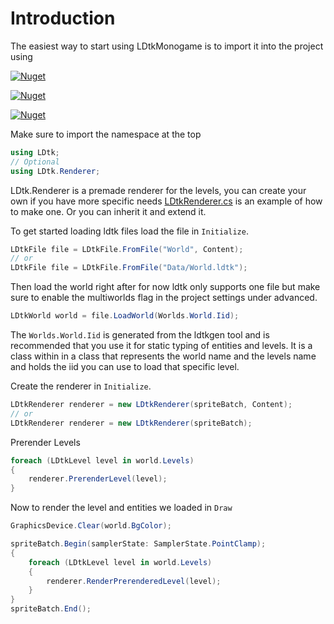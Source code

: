 # Introduction

The easiest way to start using LDtkMonogame is to import it into the project using

[![Nuget](https://img.shields.io/nuget/dt/LDtkMonogame?label=LDtkMonogame&logo=nuget&color=brightgreen)](https://www.nuget.org/packages/LDtkMonogame/)

[![Nuget](https://img.shields.io/nuget/dt/LDtkMonogame.ContentPipeline?label=ContentPipeline&logo=nuget&color=brightgreen)](https://www.nuget.org/packages/LDtkMonogame.ContentPipeline/)

[![Nuget](https://img.shields.io/nuget/dt/LDtkMonogame.Codegen?label=Codegen&logo=nuget&color=brightgreen)](https://www.nuget.org/packages/LDtkMonogame.Codegen/)

Make sure to import the namespace at the top
```cs
using LDtk;
// Optional
using LDtk.Renderer;
```

LDtk.Renderer is a premade renderer for the levels, you can create your own if you have more specific needs
[LDtkRenderer.cs](https://github.com/IrishBruse/LDtkMonogame/blob/main/LDtk/Renderer/LDtkRenderer.cs)
is an example of how to make one. Or you can inherit it and extend it.

To get started loading ldtk files load the file in `Initialize`.

```cs
LDtkFile file = LDtkFile.FromFile("World", Content);
// or
LDtkFile file = LDtkFile.FromFile("Data/World.ldtk");
```

Then load the world right after for now ldtk only supports one file but make sure to enable the multiworlds flag in the project settings under advanced.

```cs
LDtkWorld world = file.LoadWorld(Worlds.World.Iid);
```

The `Worlds.World.Iid` is generated from the ldtkgen tool and is recommended that you use it for static typing of entities and levels. It is a class within in a class that represents the world name and the levels name and holds the iid you can use to load that specific level.

Create the renderer in `Initialize`.

```cs
LDtkRenderer renderer = new LDtkRenderer(spriteBatch, Content);
// or
LDtkRenderer renderer = new LDtkRenderer(spriteBatch);
```

Prerender Levels

```cs
foreach (LDtkLevel level in world.Levels)
{
    renderer.PrerenderLevel(level);
}
```

Now to render the level and entities we loaded in `Draw`

```cs
GraphicsDevice.Clear(world.BgColor);

spriteBatch.Begin(samplerState: SamplerState.PointClamp);
{
    foreach (LDtkLevel level in world.Levels)
    {
        renderer.RenderPrerenderedLevel(level);
    }
}
spriteBatch.End();
```
